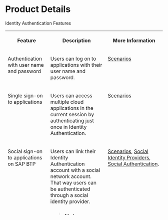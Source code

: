<!-- loio4d404b1eb4f94a8eb30bb092131af166 -->

# Product Details

<a name="loio4d404b1eb4f94a8eb30bb092131af166__table_lzz_lz3_pbb"/>Identity Authentication Features


<table>
<tr>
<th valign="top">

Feature



</th>
<th valign="top">

Description



</th>
<th valign="top">

More Information



</th>
</tr>
<tr>
<td valign="top">

Authentication with user name and password



</td>
<td valign="top">

Users can log on to applications with their user name and password.



</td>
<td valign="top">

[Scenarios](scenarios-fb9898d.md)



</td>
</tr>
<tr>
<td valign="top">

Single sign-on to applications



</td>
<td valign="top">

Users can access multiple cloud applications in the current session by authenticating just once in Identity Authentication.



</td>
<td valign="top">

[Scenarios](scenarios-fb9898d.md)



</td>
</tr>
<tr>
<td valign="top">

Social sign-on to applications on SAP BTP



</td>
<td valign="top">

Users can link their Identity Authentication account with a social network account. That way users can be authenticated through a social identity provider.

> ### Note:  
> The content in this section is not relevant for China \(Shanghai\) region.



</td>
<td valign="top">

[Scenarios](scenarios-fb9898d.md), [Social Identity Providers](Operation-Guide/social-identity-providers-17d400d.md), [Social Authentication](User-Guide/social-authentication-108607a.md).



</td>
</tr>
<tr>
<td valign="top">

Customized branding



</td>
<td valign="top">

Administrators can configure branding styles for UI elements, e-mails, and error pages so that they comply with the company's branding requirements.



</td>
<td valign="top">

[Configure a Tenant Logo and Background Image](Operation-Guide/configure-a-tenant-logo-and-background-image-8742046.md), [Configure a Logo for an Application](Operation-Guide/configure-a-logo-for-an-application-778f748.md), [Configure a Branding Style for an Application](Operation-Guide/configure-a-branding-style-for-an-application-32f8d33.md), [Define an E-Mail Template Set for an Application](Operation-Guide/define-an-e-mail-template-set-for-an-application-bb2c79b.md), [Configure Registration and Upgrade Forms](Operation-Guide/configure-registration-and-upgrade-forms-93a9e18.md)



</td>
</tr>
<tr>
<td valign="top">

Customized privacy policy and terms of use management



</td>
<td valign="top">

Administrators can add customized terms of use and privacy policy, which users have to accept before registering. They are shown on the registration and upgrade forms.



</td>
<td valign="top">

[Define a Terms of Use Document for an Application](Operation-Guide/define-a-terms-of-use-document-for-an-application-8a28c70.md), [Define a Privacy Policy Document for an Application](Operation-Guide/define-a-privacy-policy-document-for-an-application-9611118.md).



</td>
</tr>
<tr>
<td valign="top">

Customer security policy



</td>
<td valign="top">

Administrators can select a password policy from a list in accordance with the security requirements and the rules for resetting passwords.



</td>
<td valign="top">

[Set a Password Policy for an Application](Operation-Guide/set-a-password-policy-for-an-application-04a6e45.md)



</td>
</tr>
<tr>
<td valign="top">

Dedicated customer tenant



</td>
<td valign="top">

Customers are provided with guaranteed availability and specific configuration of their tenants.



</td>
<td valign="top">

[Configuring Tenant Settings](Operation-Guide/configuring-tenant-settings-d4d6fdc.md)



</td>
</tr>
<tr>
<td valign="top">

User import functionality



</td>
<td valign="top">

Administrators can import new users into Identity Authentication or can update data for existing users.



</td>
<td valign="top">

[Import or Update Users for a Specific Application](Operation-Guide/import-or-update-users-for-a-specific-application-33838e0.md)



</td>
</tr>
<tr>
<td valign="top">

User export functionality



</td>
<td valign="top">

Administrators can download information about existing users in the current tenant.



</td>
<td valign="top">

[Export Existing Users of a Tenant of Identity Authentication](Operation-Guide/export-existing-users-of-a-tenant-of-identity-authentication-40c29d2.md)



</td>
</tr>
<tr>
<td valign="top">

Detailed change logs



</td>
<td valign="top">

Administrators can download a CSV file with information about the history of operations by tenant administrators.



</td>
<td valign="top">

[Export Change Logs with a History of Administration Operations](Monitoring-and-Reporting/export-change-logs-with-a-history-of-administration-operations-9d96aae.md)



</td>
</tr>
<tr>
<td valign="top">

User Management



</td>
<td valign="top">

Administrators can manage the users in the tenant.



</td>
<td valign="top">

[User Management](Operation-Guide/user-management-228428f.md)



</td>
</tr>
<tr>
<td valign="top">

Administrator Management



</td>
<td valign="top">

Administrators can add new administrators and edit administrator authorizations.



</td>
<td valign="top">

[Managing Administrators](Operation-Guide/managing-administrators-786eea2.md)



</td>
</tr>
<tr>
<td valign="top">

User Groups



</td>
<td valign="top">

Administrators can create and delete user groups, and assign and unassign users.



</td>
<td valign="top">

[User Groups](Operation-Guide/user-groups-ddd067c.md)



</td>
</tr>
<tr>
<td valign="top">

Corporate User Store



</td>
<td valign="top">

Identity Authentication can be configured to use a corporate user store in addition to its own user store.



</td>
<td valign="top">

[Configure Connection to a Corporate User Store](Operation-Guide/corporate-user-store-neo-environment-461d71c.md#loioe5e9662146f948b49c11d01284231d75)



</td>
</tr>
<tr>
<td valign="top">

Kerberos Authentication



</td>
<td valign="top">

Administrators configure Kerberos authentication to allow users to log on without a username and password when they are in the corporate network.



</td>
<td valign="top">

[Configure Kerberos Authentication](Operation-Guide/configure-kerberos-authentication-b030165.md#loiob0301657df074ab081ab7556854aca56)



</td>
</tr>
<tr>
<td valign="top">

Risk-Based Authentication



</td>
<td valign="top">

Administrators define rules for authentication in accordance with the risk



</td>
<td valign="top">

[Configure Risk-Based Authentication for an Application](Operation-Guide/configure-risk-based-authentication-for-an-application-bc52fbf.md#loiobc52fbf3d59447bbb6aa22f80d8b6056)



</td>
</tr>
<tr>
<td valign="top">

Self-services



</td>
<td valign="top">

Users can use services to maintain or update their user profiles and to log on to applications.



</td>
<td valign="top">

[User Guide](User-Guide/user-guide-d4c3811.md)



</td>
</tr>
</table>

**Related Information**  


[Tenant Model and Licensing](tenant-model-and-licensing-93160eb.md "This document provides information about the tenant model, tenant licensing, and obtaining a tenant of Identity Authentication.")

[Web-Based Logon Interface](web-based-logon-interface-8e40afc.md "Service providers that delegate authentication to Identity Authentication can use two types of visualization of the web-based user interfaces for the logon pages of their applications.")

[Regional Availability](regional-availability-be600ca.md "Tenants are deployed on the productive domain accounts.ondemand.com.")

[Disaster Recovery/High Availability](disaster-recovery-high-availability-2c1a055.md "Disaster recovery (DR) and high availability (HA) are based on the capabilities of the underlying infrastructure.")

[Browser Support](browser-support-0741076.md "Information on the supported browser version for the administration console, and the end user screens of Identity Authentication.")

[Supported Languages](supported-languages-0ea634d.md "Information on the supported languages for the administration console, and the end user screens of Identity Authentication.")

